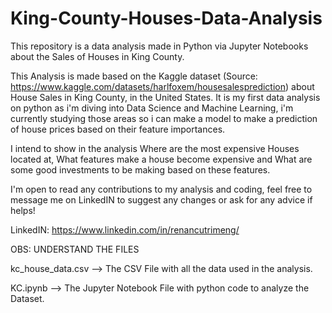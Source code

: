 # King-County-Houses-Data-Analysis

This repository is a data analysis made in Python via Jupyter Notebooks about the Sales of Houses in King County.

This Analysis is made based on the Kaggle dataset (Source: https://www.kaggle.com/datasets/harlfoxem/housesalesprediction) about House Sales in King County, in the United States. It is my first data analysis on python as i'm diving into Data Science and Machine Learning, i'm currently studying those areas so i can make a model to make a prediction of house prices based on their feature importances.

I intend to show in the analysis Where are the most expensive Houses located at, What features make a house become expensive and What are some good investments to be making based on these features.

I'm open to read any contributions to my analysis and coding, feel free to message me on LinkedIN to suggest any changes or ask for any advice if helps!

LinkedIN: https://www.linkedin.com/in/renancutrimeng/

OBS: UNDERSTAND THE FILES 

kc_house_data.csv --> The CSV File with all the data used in the analysis.

KC.ipynb --> The Jupyter Notebook File with python code to analyze the Dataset.
